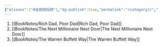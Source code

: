 ```yaml
---
{"aliases":["#金錢與投資"],"dg-publish":true,"permalink":"/category//","dgPassFrontmatter":true,"created":"2024-11-28T14:12:55.344+08:00","updated":"2024-11-28T14:37:01.376+08:00"}
---
```


1. [[BookNotes/Rich Dad, Poor Dad\|Rich Dad, Poor Dad]]
2. [[BookNotes/The Next Millionaire Next Door\|The Next Millionaire Next Door]]
3. [[BookNotes/The Warren Buffett Way\|The Warren Buffett Way]]